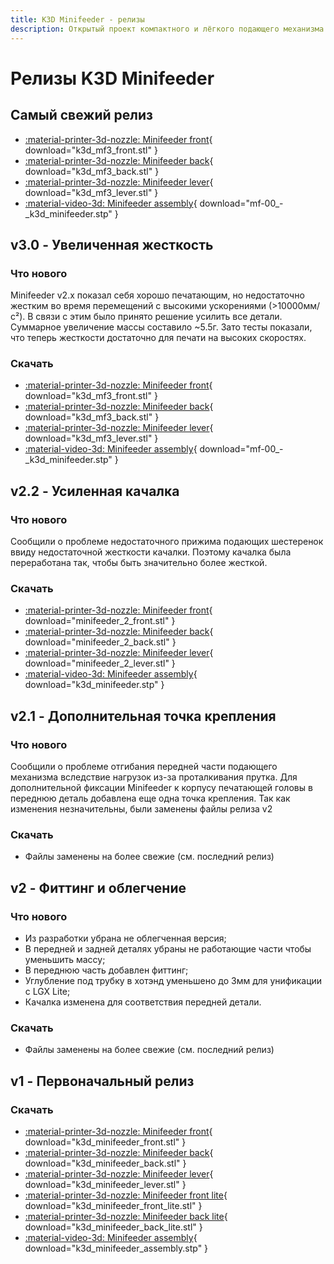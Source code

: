 ```yaml
---
title: K3D Minifeeder - релизы
description: Открытый проект компактного и лёгкого подающего механизма на основе деталей BMG
---
```


# Релизы K3D Minifeeder

## Самый свежий релиз

- [:material-printer-3d-nozzle: Minifeeder front](./releases/v3/k3d_mf3_front.stl){ download="k3d_mf3_front.stl" }
- [:material-printer-3d-nozzle: Minifeeder back](./releases/v3/k3d_mf3_back.stl){ download="k3d_mf3_back.stl" }
- [:material-printer-3d-nozzle: Minifeeder lever](./releases/v3/k3d_mf3_lever.stl){ download="k3d_mf3_lever.stl" }
- [:material-video-3d: Minifeeder assembly](./releases/v3/mf-00_-_k3d_minifeeder.stp){ download="mf-00_-_k3d_minifeeder.stp" }

## v3.0 - Увеличенная жесткость

### Что нового

Minifeeder v2.x показал себя хорошо печатающим, но недостаточно жестким во время перемещений с высокими ускорениями (>10000мм/с²). В связи с этим было принято решение усилить все детали. Суммарное увеличение массы составило ~5.5г. Зато тесты показали, что теперь жесткости достаточно для печати на высоких скоростях.

### Скачать

- [:material-printer-3d-nozzle: Minifeeder front](./releases/v3/k3d_mf3_front.stl){ download="k3d_mf3_front.stl" }
- [:material-printer-3d-nozzle: Minifeeder back](./releases/v3/k3d_mf3_back.stl){ download="k3d_mf3_back.stl" }
- [:material-printer-3d-nozzle: Minifeeder lever](./releases/v3/k3d_mf3_lever.stl){ download="k3d_mf3_lever.stl" }
- [:material-video-3d: Minifeeder assembly](./releases/v3/mf-00_-_k3d_minifeeder.stp){ download="mf-00_-_k3d_minifeeder.stp" }

## v2.2 - Усиленная качалка

### Что нового

Сообщили о проблеме недостаточного прижима подающих шестеренок ввиду недостаточной жесткости качалки. Поэтому качалка была переработана так, чтобы быть значительно более жесткой.

### Скачать

- [:material-printer-3d-nozzle: Minifeeder front](./releases/v2/minifeeder_2_front.stl){ download="minifeeder_2_front.stl" }
- [:material-printer-3d-nozzle: Minifeeder back](./releases/v2/minifeeder_2_back.stl){ download="minifeeder_2_back.stl" }
- [:material-printer-3d-nozzle: Minifeeder lever](./releases/v2/minifeeder_2_lever.stl){ download="minifeeder_2_lever.stl" }
- [:material-video-3d: Minifeeder assembly](./releases/v2/k3d_minifeeder.stp){ download="k3d_minifeeder.stp" }

## v2.1 - Дополнительная точка крепления

### Что нового

Сообщили о проблеме отгибания передней части подающего механизма вследствие нагрузок из-за проталкивания прутка. Для дополнительной фиксации Minifeeder к корпусу печатающей головы в переднюю деталь добавлена еще одна точка крепления. Так как изменения незначительны, были заменены файлы релиза v2

### Скачать

- Файлы заменены на более свежие (см. последний релиз)

## v2 - Фиттинг и облегчение

### Что нового

- Из разработки убрана не облегченная версия;
- В передней и задней деталях убраны не работающие части чтобы уменьшить массу;
- В переднюю часть добавлен фиттинг;
- Углубление под трубку в хотэнд уменьшено до 3мм для унификации с LGX Lite;
- Качалка изменена для соответствия передней детали.

### Скачать

- Файлы заменены на более свежие (см. последний релиз)

## v1 - Первоначальный релиз

### Скачать

- [:material-printer-3d-nozzle: Minifeeder front](./releases/v1/k3d_minifeeder_front.stl){ download="k3d_minifeeder_front.stl" }
- [:material-printer-3d-nozzle: Minifeeder back](./releases/v1/k3d_minifeeder_back.stl){ download="k3d_minifeeder_back.stl" }
- [:material-printer-3d-nozzle: Minifeeder lever](./releases/v1/k3d_minifeeder_lever.stl){ download="k3d_minifeeder_lever.stl" }
- [:material-printer-3d-nozzle: Minifeeder front lite](./releases/v1/k3d_minifeeder_front_lite.stl){ download="k3d_minifeeder_front_lite.stl" }
- [:material-printer-3d-nozzle: Minifeeder back lite](./releases/v1/k3d_minifeeder_back_lite.stl){ download="k3d_minifeeder_back_lite.stl" }
- [:material-video-3d: Minifeeder assembly](./releases/v1/k3d_minifeeder_assembly.stp){ download="k3d_minifeeder_assembly.stp" }
